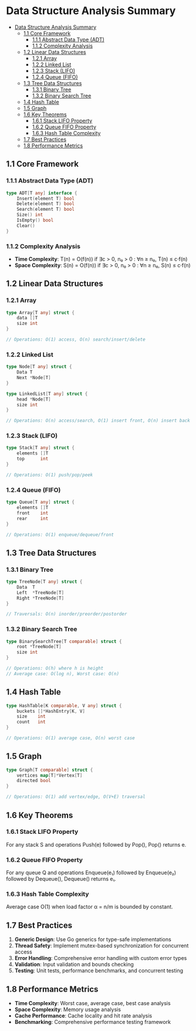 # Data Structure Analysis Summary

<!-- TOC START -->
- [Data Structure Analysis Summary](#data-structure-analysis-summary)
  - [1.1 Core Framework](#11-core-framework)
    - [1.1.1 Abstract Data Type (ADT)](#111-abstract-data-type-adt)
    - [1.1.2 Complexity Analysis](#112-complexity-analysis)
  - [1.2 Linear Data Structures](#12-linear-data-structures)
    - [1.2.1 Array](#121-array)
    - [1.2.2 Linked List](#122-linked-list)
    - [1.2.3 Stack (LIFO)](#123-stack-lifo)
    - [1.2.4 Queue (FIFO)](#124-queue-fifo)
  - [1.3 Tree Data Structures](#13-tree-data-structures)
    - [1.3.1 Binary Tree](#131-binary-tree)
    - [1.3.2 Binary Search Tree](#132-binary-search-tree)
  - [1.4 Hash Table](#14-hash-table)
  - [1.5 Graph](#15-graph)
  - [1.6 Key Theorems](#16-key-theorems)
    - [1.6.1 Stack LIFO Property](#161-stack-lifo-property)
    - [1.6.2 Queue FIFO Property](#162-queue-fifo-property)
    - [1.6.3 Hash Table Complexity](#163-hash-table-complexity)
  - [1.7 Best Practices](#17-best-practices)
  - [1.8 Performance Metrics](#18-performance-metrics)
<!-- TOC END -->

## 1.1 Core Framework

### 1.1.1 Abstract Data Type (ADT)

```go
type ADT[T any] interface {
    Insert(element T) bool
    Delete(element T) bool
    Search(element T) bool
    Size() int
    IsEmpty() bool
    Clear()
}
```

### 1.1.2 Complexity Analysis

- **Time Complexity**: T(n) = O(f(n)) if ∃c > 0, n₀ > 0 : ∀n ≥ n₀, T(n) ≤ c·f(n)
- **Space Complexity**: S(n) = O(f(n)) if ∃c > 0, n₀ > 0 : ∀n ≥ n₀, S(n) ≤ c·f(n)

## 1.2 Linear Data Structures

### 1.2.1 Array

```go
type Array[T any] struct {
    data []T
    size int
}

// Operations: O(1) access, O(n) search/insert/delete
```

### 1.2.2 Linked List

```go
type Node[T any] struct {
    Data T
    Next *Node[T]
}

type LinkedList[T any] struct {
    head *Node[T]
    size int
}

// Operations: O(n) access/search, O(1) insert front, O(n) insert back
```

### 1.2.3 Stack (LIFO)

```go
type Stack[T any] struct {
    elements []T
    top      int
}

// Operations: O(1) push/pop/peek
```

### 1.2.4 Queue (FIFO)

```go
type Queue[T any] struct {
    elements []T
    front    int
    rear     int
}

// Operations: O(1) enqueue/dequeue/front
```

## 1.3 Tree Data Structures

### 1.3.1 Binary Tree

```go
type TreeNode[T any] struct {
    Data  T
    Left  *TreeNode[T]
    Right *TreeNode[T]
}

// Traversals: O(n) inorder/preorder/postorder
```

### 1.3.2 Binary Search Tree

```go
type BinarySearchTree[T comparable] struct {
    root *TreeNode[T]
    size int
}

// Operations: O(h) where h is height
// Average case: O(log n), Worst case: O(n)
```

## 1.4 Hash Table

```go
type HashTable[K comparable, V any] struct {
    buckets []*HashEntry[K, V]
    size    int
    count   int
}

// Operations: O(1) average case, O(n) worst case
```

## 1.5 Graph

```go
type Graph[T comparable] struct {
    vertices map[T]*Vertex[T]
    directed bool
}

// Operations: O(1) add vertex/edge, O(V+E) traversal
```

## 1.6 Key Theorems

### 1.6.1 Stack LIFO Property

For any stack S and operations Push(e) followed by Pop(), Pop() returns e.

### 1.6.2 Queue FIFO Property

For any queue Q and operations Enqueue(e₁) followed by Enqueue(e₂) followed by Dequeue(), Dequeue() returns e₁.

### 1.6.3 Hash Table Complexity

Average case O(1) when load factor α = n/m is bounded by constant.

## 1.7 Best Practices

1. **Generic Design**: Use Go generics for type-safe implementations
2. **Thread Safety**: Implement mutex-based synchronization for concurrent access
3. **Error Handling**: Comprehensive error handling with custom error types
4. **Validation**: Input validation and bounds checking
5. **Testing**: Unit tests, performance benchmarks, and concurrent testing

## 1.8 Performance Metrics

- **Time Complexity**: Worst case, average case, best case analysis
- **Space Complexity**: Memory usage analysis
- **Cache Performance**: Cache locality and hit rate analysis
- **Benchmarking**: Comprehensive performance testing framework
